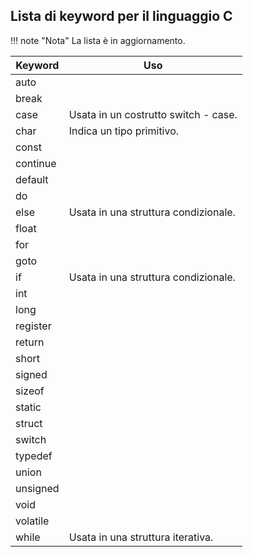 ## Lista di keyword per il linguaggio C

!!! note "Nota"
	La lista è in aggiornamento.

| Keyword | Uso |
| ------- | ----------- |
| auto | |
| break | |
| case | Usata in un costrutto switch - case. |
| char | Indica un tipo primitivo. |
| const | |
| continue | |
| default | |
| do | |
| else | Usata in una struttura condizionale. |
| float | |
| for | |
| goto | |
| if | Usata in una struttura condizionale. |
| int | |
| long | |
| register | |
| return | |
| short | |
| signed | |
| sizeof | |
| static | |
| struct | |
| switch | |
| typedef | |
| union | |
| unsigned | |
| void | |
| volatile | |
| while | Usata in una struttura iterativa. |
